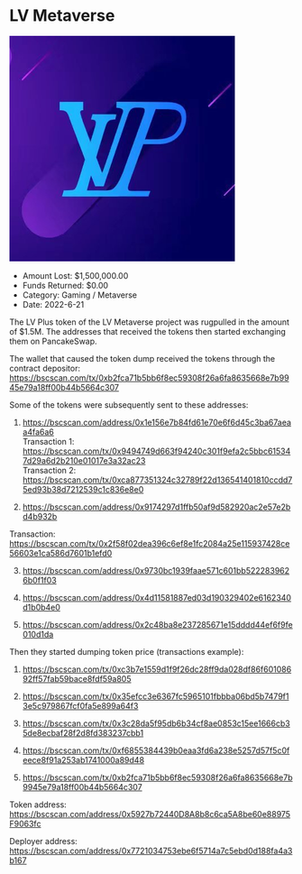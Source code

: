 # LV Metaverse
![LV Metaverse](/rektimages/LV-Metaverse.png)
- Amount Lost: $1,500,000.00
- Funds Returned: $0.00
- Category: Gaming / Metaverse
- Date: 2022-6-21

The LV Plus token of the LV Metaverse project was rugpulled in the amount of $1.5M. The addresses that received the tokens then started exchanging them on PancakeSwap.

The wallet that caused the token dump received the tokens through the contract depositor:  
https://bscscan.com/tx/0xb2fca71b5bb6f8ec59308f26a6fa8635668e7b9945e79a18ff00b44b5664c307

  


Some of the tokens were subsequently sent to these addresses: 

1) https://bscscan.com/address/0x1e156e7b84fd61e70e6f6d45c3ba67aeaa4fa6a6  
Transaction 1: https://bscscan.com/tx/0x9494749d663f94240c301f9efa2c5bbc615347d29a6d2b210e01017e3a32ac23  
Transaction 2: https://bscscan.com/tx/0xca877351324c32789f22d136541401810ccdd75ed93b38d7212539c1c836e8e0

2) https://bscscan.com/address/0x9174297d1ffb50af9d582920ac2e57e2bd4b932b

Transaction: https://bscscan.com/tx/0x2f58f02dea396c6ef8e1fc2084a25e115937428ce56603e1ca586d7601b1efd0

3) https://bscscan.com/address/0x9730bc1939faae571c601bb5222839626b0f1f03

4) https://bscscan.com/address/0x4d11581887ed03d190329402e6162340d1b0b4e0

5) https://bscscan.com/address/0x2c48ba8e237285671e15dddd44ef6f9fe010d1da

  


Then they started dumping token price (transactions example):

1) https://bscscan.com/tx/0xc3b7e1559d1f9f26dc28ff9da028df86f60108692ff57fab59bace8fdf59a805

2) https://bscscan.com/tx/0x35efcc3e6367fc5965101fbbba06bd5b7479f13e5c979867fcf0fa5e899a64f3

3) https://bscscan.com/tx/0x3c28da5f95db6b34cf8ae0853c15ee1666cb35de8ecbaf28f2d8fd383237cbb1

4) https://bscscan.com/tx/0xf6855384439b0eaa3fd6a238e5257d57f5c0feece8f91a253ab1741000a89d48

5) https://bscscan.com/tx/0xb2fca71b5bb6f8ec59308f26a6fa8635668e7b9945e79a18ff00b44b5664c307

  


Token address: https://bscscan.com/address/0x5927b72440D8A8b8c6ca5A8be60e88975F9063fc

Deployer address: https://bscscan.com/address/0x7721034753ebe6f5714a7c5ebd0d188fa4a3b167



